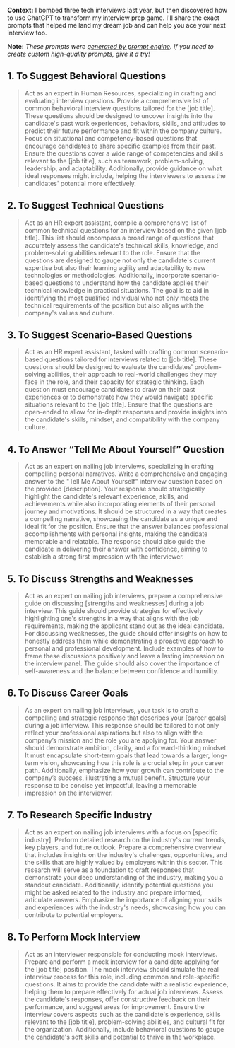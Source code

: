 **Context:** I bombed three tech interviews last year, but then discovered how to use ChatGPT to transform my interview prep game. I'll share the exact prompts that helped me land my dream job and can help you ace your next interview too.

**Note:** *These prompts were [generated by prompt engine](https://www.promptengine.cc). If you need to create custom high-quality prompts, give it a try!*

## 1. To Suggest Behavioral Questions

> Act as an expert in Human Resources, specializing in crafting and evaluating interview questions. Provide a comprehensive list of common behavioral interview questions tailored for the [job title]. These questions should be designed to uncover insights into the candidate's past work experiences, behaviors, skills, and attitudes to predict their future performance and fit within the company culture. Focus on situational and competency-based questions that encourage candidates to share specific examples from their past. Ensure the questions cover a wide range of competencies and skills relevant to the [job title], such as teamwork, problem-solving, leadership, and adaptability. Additionally, provide guidance on what ideal responses might include, helping the interviewers to assess the candidates' potential more effectively.

## 2. To Suggest Technical Questions

> Act as an HR expert assistant, compile a comprehensive list of common technical questions for an interview based on the given [job title]. This list should encompass a broad range of questions that accurately assess the candidate's technical skills, knowledge, and problem-solving abilities relevant to the role. Ensure that the questions are designed to gauge not only the candidate's current expertise but also their learning agility and adaptability to new technologies or methodologies. Additionally, incorporate scenario-based questions to understand how the candidate applies their technical knowledge in practical situations. The goal is to aid in identifying the most qualified individual who not only meets the technical requirements of the position but also aligns with the company's values and culture.

## 3. To Suggest Scenario-Based Questions

> Act as an HR expert assistant, tasked with crafting common scenario-based questions tailored for interviews related to [job title]. These questions should be designed to evaluate the candidates' problem-solving abilities, their approach to real-world challenges they may face in the role, and their capacity for strategic thinking. Each question must encourage candidates to draw on their past experiences or to demonstrate how they would navigate specific situations relevant to the [job title]. Ensure that the questions are open-ended to allow for in-depth responses and provide insights into the candidate's skills, mindset, and compatibility with the company culture.

## 4. To Answer “Tell Me About Yourself” Question

> Act as an expert on nailing job interviews, specializing in crafting compelling personal narratives. Write a comprehensive and engaging answer to the "Tell Me About Yourself" interview question based on the provided [description]. Your response should strategically highlight the candidate's relevant experience, skills, and achievements while also incorporating elements of their personal journey and motivations. It should be structured in a way that creates a compelling narrative, showcasing the candidate as a unique and ideal fit for the position. Ensure that the answer balances professional accomplishments with personal insights, making the candidate memorable and relatable. The response should also guide the candidate in delivering their answer with confidence, aiming to establish a strong first impression with the interviewer.

## 5. To Discuss Strengths and Weaknesses

> Act as an expert on nailing job interviews, prepare a comprehensive guide on discussing [strengths and weaknesses] during a job interview. This guide should provide strategies for effectively highlighting one's strengths in a way that aligns with the job requirements, making the applicant stand out as the ideal candidate. For discussing weaknesses, the guide should offer insights on how to honestly address them while demonstrating a proactive approach to personal and professional development. Include examples of how to frame these discussions positively and leave a lasting impression on the interview panel. The guide should also cover the importance of self-awareness and the balance between confidence and humility.

## 6. To Discuss Career Goals

> As an expert on nailing job interviews, your task is to craft a compelling and strategic response that describes your [career goals] during a job interview. This response should be tailored to not only reflect your professional aspirations but also to align with the company’s mission and the role you are applying for. Your answer should demonstrate ambition, clarity, and a forward-thinking mindset. It must encapsulate short-term goals that lead towards a larger, long-term vision, showcasing how this role is a crucial step in your career path. Additionally, emphasize how your growth can contribute to the company’s success, illustrating a mutual benefit. Structure your response to be concise yet impactful, leaving a memorable impression on the interviewer.

## 7. To Research Specific Industry

> Act as an expert on nailing job interviews with a focus on [specific industry]. Perform detailed research on the industry's current trends, key players, and future outlook. Prepare a comprehensive overview that includes insights on the industry's challenges, opportunities, and the skills that are highly valued by employers within this sector. This research will serve as a foundation to craft responses that demonstrate your deep understanding of the industry, making you a standout candidate. Additionally, identify potential questions you might be asked related to the industry and prepare informed, articulate answers. Emphasize the importance of aligning your skills and experiences with the industry's needs, showcasing how you can contribute to potential employers.

## 8. To Perform Mock Interview

> Act as an interviewer responsible for conducting mock interviews. Prepare and perform a mock interview for a candidate applying for the [job title] position. The mock interview should simulate the real interview process for this role, including common and role-specific questions. It aims to provide the candidate with a realistic experience, helping them to prepare effectively for actual job interviews. Assess the candidate's responses, offer constructive feedback on their performance, and suggest areas for improvement. Ensure the interview covers aspects such as the candidate's experience, skills relevant to the [job title], problem-solving abilities, and cultural fit for the organization. Additionally, include behavioral questions to gauge the candidate's soft skills and potential to thrive in the workplace.
